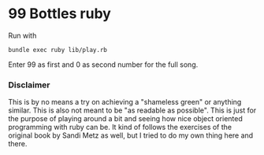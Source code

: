 # 99 Bottles ruby 

Run with 
```
bundle exec ruby lib/play.rb
```

Enter 99 as first and 0 as second number for the full song.


### Disclaimer 
This is by no means a try on achieving a "shameless green" or anything similar. 
This is also not meant to be "as readable as possible". This is just for the purpose of playing 
around a bit and seeing how nice object oriented programming with ruby can be. It kind of follows 
the exercises of the original book by Sandi Metz as well, but I tried to do my own thing here and there.

